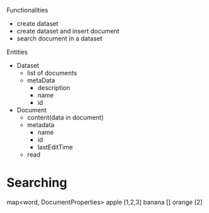 
Functionalities
- create dataset
- create dataset and insert document
- search document in a dataset

Entities
- Dataset
  - list of documents
  - metaData
    - description
    - name
    - id
- Document
    - content(data in document)
    - metadata
      - name
      - id
      - lastEditTime
    - read
    
# Searching
map<word, DocumentProperties>
apple [1,2,3] 
banana []
orange [2]
